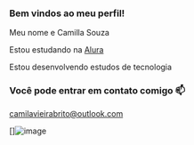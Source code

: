 ### Bem vindos ao meu perfil!

Meu nome e Camilla Souza

Estou estudando na [Alura](https://alura.com.br)

Estou desenvolvendo estudos de tecnologia


### Você pode entrar em contato comigo 📫

camilavieirabrito@outlook.com

[]![image](https://github.com/user-attachments/assets/7eb2c1c4-8ba3-4fdf-bad7-e0329323a7aa)
